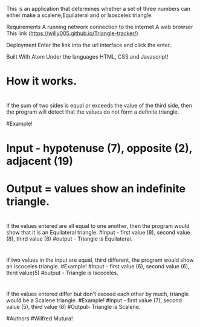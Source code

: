 
This is an application that determines whether a set of three numbers can either make a scalene,Equilateral and or Isosceles triangle.

Requirements
A running network connection to the internet
A web browser
This link (https://willy005.github.io/Triangle-tracker/)

Deployment
Enter the link into the url interface and click the enter.

Built With
Atom
Under the languages HTML, CSS and Javascript!

#       How it works.
#
If the sum of two sides is equal or exceeds the value of the third side, then the program will detect that the values do not form a definite triangle.

#Example!
# Input - hypotenuse (7), opposite (2), adjacent (19)
# Output = values show an indefinite triangle.

#
If the values entered are all equal to one another, then the program would show that it is an Equilateral triangle.
#Input - first value (8), second value (8), third value (8)
#output - Triangle is Equilateral.

#
If two values in the input are equal, third different, the program would show an iscoceles triangle.
#Example!
#Input - first value (6), second value (6), third value(5)
#output - Triangle is Iscoceles.
#
If the values entered differ but don't exceed each other by much, triangle would be a Scalene triangle.
#Example!
#Input - first value (7), second value (5), third value (8)
#Output- Triangle is Scalene.

#Authors
#Wilfred Mutura!
